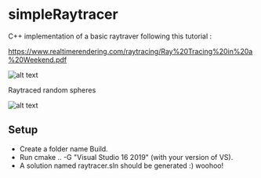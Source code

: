 # simpleRaytracer

C++ implementation of a basic raytraver following this tutorial :

https://www.realtimerendering.com/raytracing/Ray%20Tracing%20in%20a%20Weekend.pdf

![alt text](https://i.imgur.com/Tzn34tD.png "Raytraced Sphere normals")

Raytraced random spheres

![alt text](https://imgur.com/2vYBC9b.png "Raytraced random spheres")

## Setup
- Create a folder name Build.
- Run cmake .. -G "Visual Studio 16 2019" (with your version of VS).
- A solution named raytracer.sln should be generated :) woohoo!
